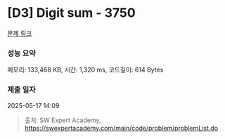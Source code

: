 # [D3] Digit sum - 3750 

[문제 링크](https://swexpertacademy.com/main/code/problem/problemDetail.do?contestProbId=AWHPiSYKAD0DFAUn) 

### 성능 요약

메모리: 133,468 KB, 시간: 1,320 ms, 코드길이: 614 Bytes

### 제출 일자

2025-05-17 14:09



> 출처: SW Expert Academy, https://swexpertacademy.com/main/code/problem/problemList.do